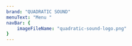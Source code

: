 ```yaml
---
brand: "QUADRATIC SOUND"
menuText: "Menu "
navBar: {
    imageFileName: "quadratic-sound-logo.png"
}
---
```

